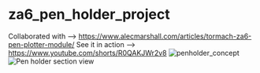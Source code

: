 # za6_pen_holder_project
Collaborated with --> https://www.alecmarshall.com/articles/tormach-za6-pen-plotter-module/
 See it in action --> https://www.youtube.com/shorts/R0QAKJWr2v8
![penholder_concept](https://user-images.githubusercontent.com/34427350/219827941-20569def-6406-49c4-aba3-7b5c43a98dee.jpg)
![Pen holder section view](https://user-images.githubusercontent.com/34427350/219827944-e6cee078-dfd5-40eb-a788-562920bf3aa8.png)

